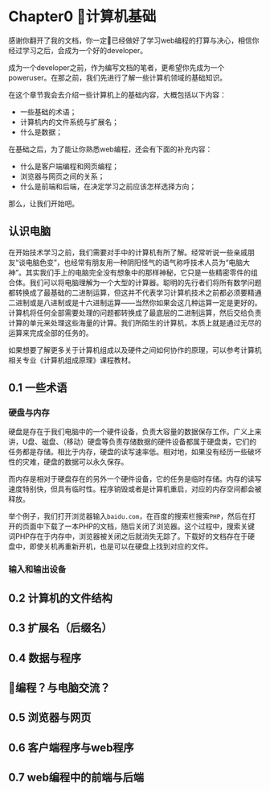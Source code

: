 # Chapter0 计算机基础

感谢你翻开了我的文档，你一定已经做好了学习web编程的打算与决心，相信你经过学习之后，会成为一个好的developer。

成为一个developer之前，作为编写文档的笔者，更希望你先成为一个poweruser。在那之前，我们先进行了解一些计算机领域的基础知识。

在这个章节我会去介绍一些计算机上的基础内容，大概包括以下内容：

+ 一些基础的术语；
+ 计算机内的文件系统与扩展名；
+ 什么是数据；

在基础之后，为了能让你熟悉web编程，还会有下面的补充内容：

+ 什么是客户端编程和网页编程；
+ 浏览器与网页之间的关系；
+ 什么是前端和后端，在决定学习之前应该怎样选择方向；

那么，让我们开始吧。

## 认识电脑
在开始技术学习之前，我们需要对手中的计算机有所了解。经常听说一些亲戚朋友“谈电脑色变”，也经常有朋友用一种阴阳怪气的语气称呼技术人员为“电脑大神”。其实我们手上的电脑完全没有想象中的那样神秘，它只是一些精密零件的组合体。我们可以将电脑理解为一个大型的计算器。聪明的先行者们将所有数学问题都转换成了最基础的二进制运算，但这并不代表学习计算机技术之前都必须要精通二进制或是八进制或是十六进制运算——当然你如果会这几种运算一定是更好的。计算机将任何全部需要处理的问题都转换成了最底层的二进制运算，然后交给负责计算的单元来处理这些海量的计算。我们所陌生的计算机，本质上就是通过无尽的运算来完成全部的任务的。

如果想要了解更多关于计算机组成以及硬件之间如何协作的原理，可以参考计算机相关专业《计算机组成原理》课程教材。

## 0.1 一些术语
### 硬盘与内存
硬盘是存在于我们电脑中的一个硬件设备，负责大容量的数据保存工作。广义上来讲，U盘、磁盘、（移动）硬盘等负责存储数据的硬件设备都属于硬盘类，它们的任务都是存储。相比于内存，硬盘的读写速率低。相对地，如果没有经历一些破坏性的灾难，硬盘的数据可以永久保存。

而内存是相对于硬盘存在的另外一个硬件设备，它的任务是临时存储。内存的读写速度特别快，但具有临时性。程序销毁或者是计算机重启，对应的内存空间都会被释放。

举个例子，我们打开浏览器输入``baidu.com``，在百度的搜索栏搜索``PHP``，然后在打开的页面中下载了一本PHP的文档，随后关闭了浏览器。这个过程中，搜索关键词PHP存在于内存中，浏览器被关闭之后就消失无踪了。下载好的文档存在于硬盘中，即使关机再重新开机，也是可以在硬盘上找到对应的文件。

### 输入和输出设备

## 0.2 计算机的文件结构
## 0.3 扩展名（后缀名）
## 0.4 数据与程序
## 编程？与电脑交流？
## 0.5 浏览器与网页
## 0.6 客户端程序与web程序
## 0.7 web编程中的前端与后端
